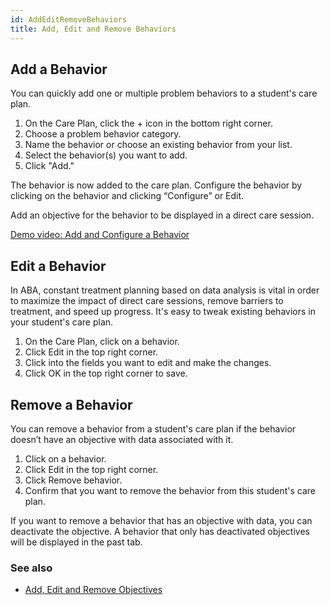 ```yaml
---
id: AddEditRemoveBehaviors
title: Add, Edit and Remove Behaviors
---
```

## Add a Behavior 

You can quickly add one or multiple problem behaviors to a student's care plan. 

1. On the Care Plan, click the + icon in the bottom right corner.
2. Choose a problem behavior category.
3. Name the behavior or choose an existing behavior from your list.
4. Select the behavior(s) you want to add.
5. Click "Add." 

The behavior is now added to the care plan. Configure the behavior by clicking on the behavior and clicking “Configure” or Edit.

Add an objective for the behavior to be displayed in a direct care session.  

[Demo video: Add and Configure a Behavior](https://youtu.be/Vz2NDfgoR-Y "Title")

## Edit a Behavior 

In ABA, constant treatment planning based on data analysis is vital in order to maximize the impact of direct care sessions, remove barriers to treatment, and speed up progress. It's easy to tweak existing behaviors in your student's care plan. 

1. On the Care Plan, click on a behavior. 
2. Click Edit in the top right corner. 
3. Click into the fields you want to edit and make the changes. 
4. Click OK in the top right corner to save. 

## Remove a Behavior 

You can remove a behavior from a student's care plan if the behavior doesn’t have an objective with data associated with it. 

1. Click on a behavior. 
2. Click Edit in the top right corner. 
3. Click Remove behavior.
4. Confirm that you want to remove the behavior from this student's care plan. 

If you want to remove a behavior that has an objective with data, you can deactivate the objective. A behavior that only has deactivated objectives will be displayed in the past tab.

### See also
- [Add, Edit and Remove Objectives](Behaviors/AddEditRemoveObjectives.md)